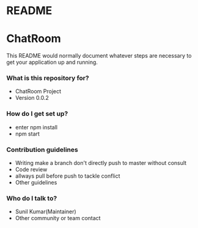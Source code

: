 # README #

# ChatRoom

This README would normally document whatever steps are necessary to get your application up and running.

### What is this repository for? ###

* ChatRoom Project
* Version 0.0.2

### How do I get set up? ###

* enter npm install
* npm start

### Contribution guidelines ###

* Writing make a branch don't directly push to master without consult
* Code review
* allways pull before push to tackle conflict
* Other guidelines

### Who do I talk to? ###

* Sunil Kumar(Maintainer)
* Other community or team contact